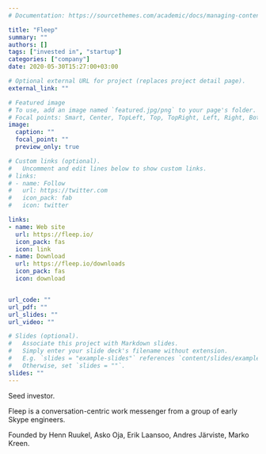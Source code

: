 ```yaml
---
# Documentation: https://sourcethemes.com/academic/docs/managing-content/

title: "Fleep"
summary: ""
authors: []
tags: ["invested in", "startup"]
categories: ["company"]
date: 2020-05-30T15:27:00+03:00

# Optional external URL for project (replaces project detail page).
external_link: ""

# Featured image
# To use, add an image named `featured.jpg/png` to your page's folder.
# Focal points: Smart, Center, TopLeft, Top, TopRight, Left, Right, BottomLeft, Bottom, BottomRight.
image:
  caption: ""
  focal_point: ""
  preview_only: true

# Custom links (optional).
#   Uncomment and edit lines below to show custom links.
# links:
# - name: Follow
#   url: https://twitter.com
#   icon_pack: fab
#   icon: twitter

links:
- name: Web site
  url: https://fleep.io/
  icon_pack: fas
  icon: link
- name: Download
  url: https://fleep.io/downloads
  icon_pack: fas
  icon: download


url_code: ""
url_pdf: ""
url_slides: ""
url_video: ""

# Slides (optional).
#   Associate this project with Markdown slides.
#   Simply enter your slide deck's filename without extension.
#   E.g. `slides = "example-slides"` references `content/slides/example-slides.md`.
#   Otherwise, set `slides = ""`.
slides: ""
---
```

Seed investor.

Fleep is a conversation-centric work messenger from a group of early Skype engineers.

Founded by Henn Ruukel, Asko Oja, Erik Laansoo, Andres Järviste, Marko Kreen.
